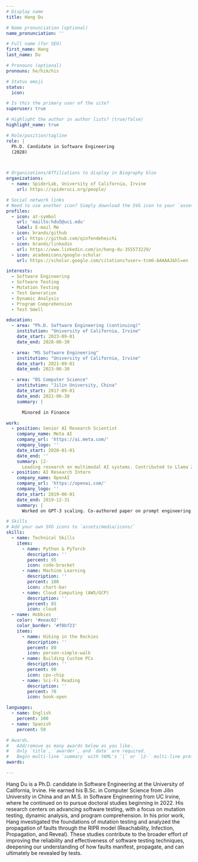 ```yaml
---
# Display name
title: Hang Du

# Name pronunciation (optional)
name_pronunciation: ''

# Full name (for SEO)
first_name: Hang
last_name: Du

# Pronouns (optional)
pronouns: he/him/his

# Status emoji
status:
  icon: 

# Is this the primary user of the site?
superuser: true

# Highlight the author in author lists? (true/false)
highlight_name: true

# Role/position/tagline
role: |
  Ph.D. Candidate in Software Engineering
  (2028)



# Organizations/Affiliations to display in Biography blox
organizations:
  - name: SpiderLab, University of California, Irvine
    url: https://spideruci.org/people/

# Social network links
# Need to use another icon? Simply download the SVG icon to your `assets/media/icons/` folder.
profiles:
  - icon: at-symbol
    url: 'mailto:hdu5@uci.edu'
    label: E-mail Me
  - icon: brands/github
    url: https://github.com/qinfendeheichi
  - icon: brands/linkedin
    url: https://www.linkedin.com/in/hang-du-355573229/
  - icon: academicons/google-scholar
    url: https://scholar.google.com/citations?user=-tcm6-AAAAAJ&hl=en

interests:
  - Software Engineering
  - Software Testing
  - Mutation Testing
  - Test Generation
  - Dynamic Analysis
  - Program Comprehension
  - Test Smell

education:
  - area: "Ph.D. Software Engineering (continuing)"
    institution: "University of California, Irvine"
    date_start: 2023-09-01
    date_end: 2028-06-30

  - area: "MS Software Engineering"
    institution: "University of California, Irvine"
    date_start: 2021-09-01
    date_end: 2023-06-30

  - area: "BS Computer Science"
    institution: "Jilin University, China"
    date_start: 2017-09-01
    date_end: 2021-06-30
    summary: |

      Minored in Finance

work:
  - position: Senior AI Research Scientist
    company_name: Meta AI
    company_url: 'https://ai.meta.com/'
    company_logo: ''
    date_start: 2020-01-01
    date_end: ''
    summary: |2-
      Leading research on multimodal AI systems. Contributed to Llama 2 and other open-source models. 50+ citations in 3 years.
  - position: AI Research Intern
    company_name: OpenAI
    company_url: 'https://openai.com/'
    company_logo: ''
    date_start: 2019-06-01
    date_end: 2019-12-31
    summary: |
      Worked on GPT-3 scaling. Co-authored paper on prompt engineering.

# Skills
# Add your own SVG icons to `assets/media/icons/`
skills:
  - name: Technical Skills
    items:
      - name: Python & PyTorch
        description: ''
        percent: 95
        icon: code-bracket
      - name: Machine Learning
        description: ''
        percent: 100
        icon: chart-bar
      - name: Cloud Computing (AWS/GCP)
        description: ''
        percent: 85
        icon: cloud
  - name: Hobbies
    color: '#eeac02'
    color_border: '#f0bf23'
    items:
      - name: Hiking in the Rockies
        description: ''
        percent: 80
        icon: person-simple-walk
      - name: Building Custom PCs
        description: ''
        percent: 90
        icon: cpu-chip
      - name: Sci-Fi Reading
        description: ''
        percent: 70
        icon: book-open

languages:
  - name: English
    percent: 100
  - name: Spanish
    percent: 50

# Awards.
#   Add/remove as many awards below as you like.
#   Only `title`, `awarder`, and `date` are required.
#   Begin multi-line `summary` with YAML's `|` or `|2-` multi-line prefix and indent 2 spaces below.
awards:

---
```


Hang Du is a Ph.D. candidate in Software Engineering at the University of California, Irvine. He earned his B.Sc. in Computer Science from Jilin University in China and an M.S. in Software Engineering from UC Irvine, where he continued on to pursue doctoral studies beginning in 2022. His research centers on advancing software testing, with a focus on mutation testing, dynamic analysis, and program comprehension. In his prior work, Hang investigated the foundations of mutation testing and analyzed the propagation of faults through the RIPR model (Reachability, Infection, Propagation, and Reveal). These studies contribute to the broader effort of improving the reliability and effectiveness of software testing techniques, deepening our understanding of how faults manifest, propagate, and can ultimately be revealed by tests.
